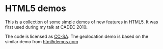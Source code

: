 # HTML5 demos
This is a collection of some simple demos of new features in HTML5. It was first used during my talk at CADEC 2010.

The code is licensed as [CC-SA](http://creativecommons.org/licenses/by-sa/2.0/). The geolocation demo is based on the similar demo from [html5demos.com](http://html5demos.com)